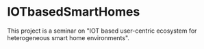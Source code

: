 # IOTbasedSmartHomes
This project is a seminar on "IOT based user-centric ecosystem for heterogeneous smart home environments".
